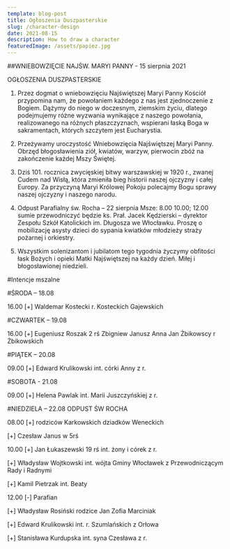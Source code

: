 ```yaml
---
template: blog-post
title: Ogłoszenia Duszpasterskie
slug: /character-design
date: 2021-08-15
description: How to draw a character
featuredImage: /assets/papiez.jpg
---
```

 




##WNIEBOWZIĘCIE NAJŚW. MARYI PANNY - 15 sierpnia 2021                           

OGŁOSZENIA DUSZPASTERSKIE

1. Przez dogmat o wniebowzięciu Najświętszej Maryi Panny Kościół przypomina nam, że powołaniem każdego z nas jest zjednoczenie z Bogiem. Dążymy do niego w doczesnym, ziemskim życiu, dlatego podejmujemy różne wyzwania wynikające z naszego powołania, realizowanego na różnych płaszczyznach, wspierani łaską Boga w sakramentach, których szczytem jest Eucharystia. 

2. Przeżywamy uroczystość Wniebowzięcia Najświętszej Maryi Panny. Obrzęd błogosławienia ziół, kwiatów, warzyw, pierwocin zbóż na zakończenie każdej Mszy Świętej.

3. Dziś 101. rocznica zwycięskiej bitwy warszawskiej w 1920 r., zwanej Cudem nad Wisłą, która zmieniła bieg historii naszej ojczyzny i całej Europy. Za przyczyną Maryi Królowej Pokoju polecajmy Bogu sprawy naszej ojczyzny i naszego narodu. 

4. Odpust Parafialny św. Rocha – 22 sierpnia Msze: 8.00 10.00; 12.00  sumie przewodniczyć będzie ks. Prał. Jacek Kędzierski  – dyrektor Zespołu Szkół Katolickich im. Długosza we Włocławku. Proszę o mobilizację asysty dzieci do sypania kwiatków młodzieży straży pożarnej i orkiestry. 

5. Wszystkim solenizantom i jubilatom tego tygodnia życzymy obfitości łask Bożych i opieki Matki Najświętszej na każdy dzień. Miłej i błogosławionej niedzieli.

#Intencje mszalne  

#ŚRODA – 18.08

16.00 [+] Waldemar Kostecki r. Kosteckich Gajewskich

#CZWARTEK – 19.08

16.00 [+] Eugeniusz Roszak 2 rś Zbigniew Janusz Anna Jan Żbikowscy r Żbikowskich

#PIĄTEK – 20.08

09.00 [+]  Edward Krulikowski int. córki Anny z r. 

#SOBOTA  - 21.08

09.00  [+]  Helena Pawlak int. Marii Juszczyńskiej z r.

#NIEDZIELA – 22.08  ODPUST ŚW ROCHA

08.00 [+] rodziców Karkowskich dziadków Weneckich

[+] Czesław Janus w 5rś

10.00 [+] Jan Łukaszewski 19 rś int. żony i córek z r. 

[+] Władysław Wojtkowski int.  wójta Gminy Włocławek z 
                                       Przewodniczącym Rady i Radnymi

[+] Kamil Pietrzak int. Beaty

12.00 [-] Parafian

[+]  Władysław Rosiński rodzice Jan Zofia Marciniak

[+] Edward Krulikowski int. r. Szumlańskich z Orłowa

[+] Stanisława Kurdupska int. syna Czesława z r. 


